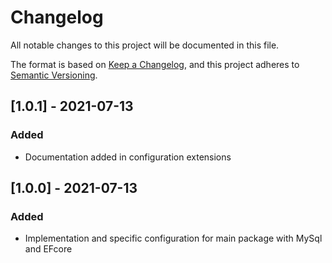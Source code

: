 ﻿# Changelog
All notable changes to this project will be documented in this file.

The format is based on [Keep a Changelog](https://keepachangelog.com/en/1.0.0/),
and this project adheres to [Semantic Versioning](https://semver.org/spec/v2.0.0.html).

## [1.0.1] - 2021-07-13
### Added
- Documentation added in configuration extensions

## [1.0.0] - 2021-07-13
### Added
- Implementation and specific configuration for main package with MySql and EFcore
